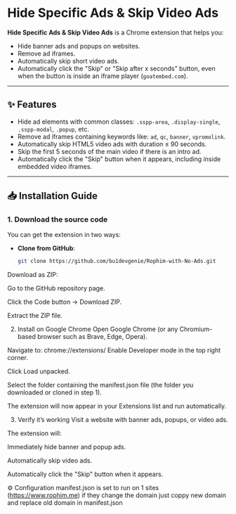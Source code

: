 # Hide Specific Ads & Skip Video Ads

**Hide Specific Ads & Skip Video Ads** is a Chrome extension that helps you:
- Hide banner ads and popups on websites.
- Remove ad iframes.
- Automatically skip short video ads.
- Automatically click the "Skip" or "Skip after x seconds" button, even when the button is inside an iframe player (`goatembed.com`).

---

## ✨ Features

- Hide ad elements with common classes: `.sspp-area`, `.display-single`, `.sspp-modal`, `.popup`, etc.
- Remove ad iframes containing keywords like: `ad`, `qc`, `banner`, `vpromolink`.
- Automatically skip HTML5 video ads with duration ≤ 90 seconds.
- Skip the first 5 seconds of the main video if there is an intro ad.
- Automatically click the "Skip" button when it appears, including inside embedded video iframes.

---

## 📥 Installation Guide

### 1. Download the source code
You can get the extension in two ways:

- **Clone from GitHub**:
  ```bash
  git clone https://github.com/bu1devgenie/Rophim-with-No-Ads.git
Download as ZIP:

Go to the GitHub repository page.

Click the Code button → Download ZIP.

Extract the ZIP file.

2. Install on Google Chrome
Open Google Chrome (or any Chromium-based browser such as Brave, Edge, Opera).

Navigate to:
chrome://extensions/
Enable Developer mode in the top right corner.

Click Load unpacked.

Select the folder containing the manifest.json file (the folder you downloaded or cloned in step 1).

The extension will now appear in your Extensions list and run automatically.

3. Verify it’s working
Visit a website with banner ads, popups, or video ads.

The extension will:

Immediately hide banner and popup ads.

Automatically skip video ads.

Automatically click the "Skip" button when it appears.

⚙ Configuration
manifest.json is set to run on 1 sites (https://www.rophim.me) if they change the domain just coppy new domain and replace old domain in manifest.json
